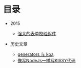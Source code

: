 # 目录

* 2015
   * [强大的表单校验组件](./2015/auth.md)

* 历史文章
   * [generators 与 koa](./history/generators-and-koa.md)
   * [像写NodeJs一样写KISSY代码](./history/write-kissy-link-nodejs.md)
